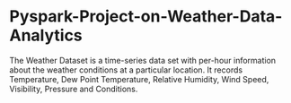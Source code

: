 # Pyspark-Project-on-Weather-Data-Analytics

The Weather Dataset is a time-series data set with per-hour information about the weather conditions at a particular location. It records Temperature,
Dew Point Temperature, Relative Humidity, Wind Speed, Visibility, Pressure and Conditions.
